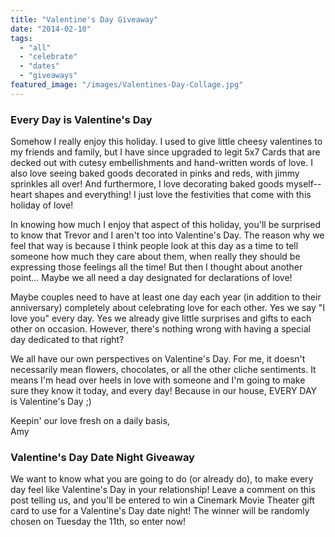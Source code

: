 ```yaml
---
title: "Valentine's Day Giveaway"
date: "2014-02-10"
tags:
  - "all"
  - "celebrate"
  - "dates"
  - "giveaways"
featured_image: "/images/Valentines-Day-Collage.jpg"
---
```


### Every Day is Valentine's Day

Somehow I really enjoy this holiday. I used to give little cheesy valentines to my friends and family, but I have since upgraded to legit 5x7 Cards that are decked out with cutesy embellishments and hand-written words of love. I also love seeing baked goods decorated in pinks and reds, with jimmy sprinkles all over! And furthermore, I love decorating baked goods myself-- heart shapes and everything! I just love the festivities that come with this holiday of love!

In knowing how much I enjoy that aspect of this holiday, you'll be surprised to know that Trevor and I aren't too into Valentine's Day. The reason why we feel that way is because I think people look at this day as a time to tell someone how much they care about them, when really they should be expressing those feelings all the time! But then I thought about another point... Maybe we all need a day designated for declarations of love!

Maybe couples need to have at least one day each year (in addition to their anniversary) completely about celebrating love for each other. Yes we say "I love you" every day. Yes we already give little surprises and gifts to each other on occasion. However, there's nothing wrong with having a special day dedicated to that right?

We all have our own perspectives on Valentine's Day. For me, it doesn't necessarily mean flowers, chocolates, or all the other cliche sentiments. It means I'm head over heels in love with someone and I'm going to make sure they know it today, and every day! Because in our house, EVERY DAY is Valentine's Day ;)

Keepin' our love fresh on a daily basis,  
Amy

### Valentine's Day Date Night Giveaway

We want to know what you are going to do (or already do), to make every day feel like Valentine's Day in your relationship! Leave a comment on this post telling us, and you'll be entered to win a Cinemark Movie Theater gift card to use for a Valentine's Day date night! The winner will be randomly chosen on Tuesday the 11th, so enter now!
